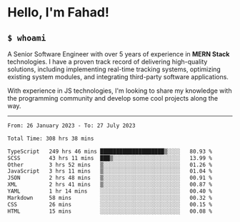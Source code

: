 <h1>Hello, I'm Fahad!</h1>

<h2><code>$ whoami</code></h2>

A Senior Software Engineer with over 5 years of experience in **MERN Stack** technologies. I have a proven track record of delivering high-quality solutions, including implementing real-time tracking systems, optimizing existing system modules, and integrating third-party software applications.

With experience in JS technologies, I'm looking to share my knowledge with the programming community and develop some cool projects along the way.

---

<!--START_SECTION:waka-->

```txt
From: 26 January 2023 - To: 27 July 2023

Total Time: 308 hrs 38 mins

TypeScript   249 hrs 46 mins ████████████████████▒░░░░   80.93 %
SCSS         43 hrs 11 mins  ███▒░░░░░░░░░░░░░░░░░░░░░   13.99 %
Other        3 hrs 52 mins   ▒░░░░░░░░░░░░░░░░░░░░░░░░   01.26 %
JavaScript   3 hrs 11 mins   ▒░░░░░░░░░░░░░░░░░░░░░░░░   01.04 %
JSON         2 hrs 48 mins   ▒░░░░░░░░░░░░░░░░░░░░░░░░   00.91 %
XML          2 hrs 41 mins   ▒░░░░░░░░░░░░░░░░░░░░░░░░   00.87 %
YAML         1 hr 14 mins    ░░░░░░░░░░░░░░░░░░░░░░░░░   00.40 %
Markdown     58 mins         ░░░░░░░░░░░░░░░░░░░░░░░░░   00.32 %
CSS          26 mins         ░░░░░░░░░░░░░░░░░░░░░░░░░   00.15 %
HTML         15 mins         ░░░░░░░░░░░░░░░░░░░░░░░░░   00.08 %
```

<!--END_SECTION:waka-->

<!--
**heyFahad/heyFahad** is a ✨ _special_ ✨ repository because its `README.md` (this file) appears on your GitHub profile.

Here are some ideas to get you started:

- 🔭 I’m currently working on ...
- 🌱 I’m currently learning ...
- 👯 I’m looking to collaborate on ...
- 🤔 I’m looking for help with ...
- 💬 Ask me about ...
- 📫 How to reach me: ...
- 😄 Pronouns: ...
- ⚡ Fun fact: ...
-->
